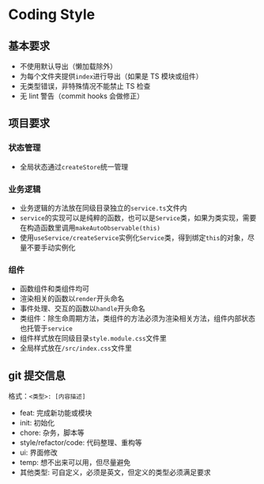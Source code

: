 # Coding Style

## 基本要求

- 不使用默认导出（懒加载除外）
- 为每个文件夹提供`index`进行导出（如果是 TS 模块或组件）
- 无类型错误，非特殊情况不能禁止 TS 检查
- 无 lint 警告（commit hooks 会做修正）

## 项目要求

### 状态管理

- 全局状态通过`createStore`统一管理

### 业务逻辑

- 业务逻辑的方法放在同级目录独立的`service.ts`文件内
- `service`的实现可以是纯粹的函数，也可以是`Service`类，如果为类实现，需要在构造函数里调用`makeAutoObservable(this)`
- 使用`useService/createService`实例化`Service`类，得到绑定`this`的对象，尽量不要手动实例化

### 组件

- 函数组件和类组件均可
- 渲染相关的函数以`render`开头命名
- 事件处理、交互的函数以`handle`开头命名
- 类组件：除生命周期方法，类组件的方法必须为渲染相关方法，组件内部状态也托管于`service`
- 组件样式放在同级目录`style.module.css`文件里
- 全局样式放在`/src/index.css`文件里

## git 提交信息

格式：`<类型>: [内容描述]`

- feat: 完成新功能或模块
- init: 初始化
- chore: 杂务，脚本等
- style/refactor/code: 代码整理、重构等
- ui: 界面修改
- temp: 想不出来可以用，但尽量避免
- 其他类型: 可自定义，必须是英文，但定义的类型必须满足要求
